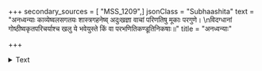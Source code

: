 +++
secondary_sources = [ "MSS_1209",]
jsonClass = "Subhaashita"
text = "अनध्वन्याः काव्येष्वलसगतयः शास्त्रगहनेष्व् अदुःखज्ञा वाचां परिणतिषु मूकाः परगुणे।  \nविदग्धानां गोष्ठीष्वकृतपरिचर्याश्च खलु ये भवेयुस्ते किं वा परभणितिकण्डूतिनिकषाः॥"
title = "अनध्वन्याः"

+++

<details><summary>Text</summary>

अनध्वन्याः काव्येष्वलसगतयः शास्त्रगहनेष्व् अदुःखज्ञा वाचां परिणतिषु मूकाः परगुणे।  
विदग्धानां गोष्ठीष्वकृतपरिचर्याश्च खलु ये भवेयुस्ते किं वा परभणितिकण्डूतिनिकषाः॥
</details>
